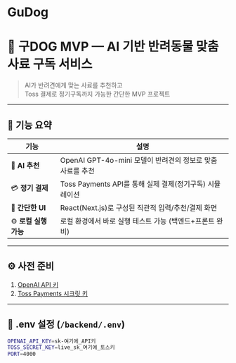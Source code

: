 # GuDog
# 🐶 구DOG MVP — AI 기반 반려동물 맞춤 사료 구독 서비스

> AI가 반려견에게 맞는 사료를 추천하고  
> Toss 결제로 정기구독까지 가능한 간단한 MVP 프로젝트

---

## 🚀 기능 요약

| 기능 | 설명 |
|------|------|
| 🧠 **AI 추천** | OpenAI GPT-4o-mini 모델이 반려견의 정보로 맞춤 사료를 추천 |
| 💳 **정기 결제** | Toss Payments API를 통해 실제 결제(정기구독) 시뮬레이션 |
| 🧾 **간단한 UI** | React(Next.js)로 구성된 직관적 입력/추천/결제 화면 |
| ⚙️ **로컬 실행 가능** | 로컬 환경에서 바로 실행 테스트 가능 (백엔드+프론트 완비) |

---

## ⚙️ 사전 준비

1. [OpenAI API 키](https://platform.openai.com/account/api-keys)
2. [Toss Payments 시크릿 키](https://developers.tosspayments.com/)

---

## 🧠 .env 설정 (`/backend/.env`)

```bash
OPENAI_API_KEY=sk-여기에_API키
TOSS_SECRET_KEY=live_sk_여기에_토스키
PORT=4000
